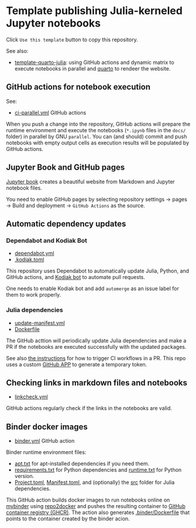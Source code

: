 # Template publishing Julia-kerneled Jupyter notebooks

Click `Use this template` button to copy this repository.

See also:

- [template-quarto-julia](https://github.com/sosiristseng/template-quarto-julia): using GitHub actions and dynamic matrix to execute notebooks in parallel and [quarto][] to rendeer the website.

[quarto]: https://quarto.org/

[Cirrus CI]: https://cirrus-ci.org/

## GitHub actions for notebook execution

See:

- [ci-parallel.yml](.github/workflows/ci-parallel.yml) GitHub actions

When you push a change into the repository, GitHub actions will prepare the runtime environment and execute the notebooks (`*.ipynb` files in the `docs/` folder) in parallel by GNU `parallel`. You can (and should) commit and push notebooks with empty output cells as execution results will be populated by GitHub actions.

## Jupyter Book and GitHub pages

[Jupyter book][jupyter-book] creates a beautiful website from Markdown and Jupyter notebook files.

You need to enable GitHub pages by selecting repository settings -> pages -> Build and deployment -> `GitHub Actions` as the source.

[jupyter-book]: https://jupyterbook.org/

## Automatic dependency updates

### Dependabot and Kodiak Bot

- [dependabot.yml](.github/dependabot.yml)
- [.kodiak.toml](.github/.kodiak.toml)

This repository uses Dependabot to automatically update Julia, Python, and GitHub actions, and [Kodiak bot](https://kodiakhq.com/) to automate pull requests.

One needs to enable Kodiak bot and add `automerge` as an issue label for them to work properly.

### Julia dependencies

- [update-manifest.yml](.github/workflows/update-manifest.yml)
- [Dockerfile](.github/Dockerfile)

The GitHub acttion will periodically update Julia dependencies and make a PR if the notebooks are executed successfully with the updated packages.

See also [the instructions](https://github.com/peter-evans/create-pull-request/blob/main/docs/concepts-guidelines.md#triggering-further-workflow-runs) for how to trigger CI workflows in a PR. This repo uses a custom [GitHub APP](https://github.com/peter-evans/create-pull-request/blob/main/docs/concepts-guidelines.md#authenticating-with-github-app-generated-tokens) to generate a temporary token.

## Checking links in markdown files and notebooks

- [linkcheck.yml](.github/workflows/linkcheck.yml)

GitHub actions regularly check if the links in the notebooks are valid.

## Binder docker images

- [binder.yml](.github/workflows/binder.yml) GitHub action

Binder runtime environment files:

- [apt.txt](apt.txt) for apt-installed dependencies if you need them.
- [requirements.txt](requirements.txt) for Python dependencies and [runtime.txt](runtime.txt) for Python version.
- [Project.toml](Project.toml), [Manifest.toml](Manifest.toml), and (optionally) the [src](src/) folder for Julia dependencies.

This GitHub action builds docker images to run notebooks online on [mybinder](https://mybinder.org/) using [repo2docker](https://repo2docker.readthedocs.io/) and pushes the resulting container to [GitHub container registry (GHCR)][ghcr]. The action also generates [.binder/Dockerfile](.binder/Dockerfile) that points to the container created by the binder acion.

[ghcr]: https://docs.github.com/en/packages/working-with-a-github-packages-registry/working-with-the-container-registry
